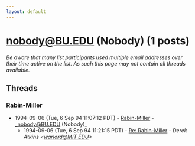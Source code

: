 ```yaml
---
layout: default
---
```


# nobody@BU.EDU (Nobody) (1 posts)

_Be aware that many list participants used multiple email addresses over their time active on the list. As such this page may not contain all threads available._

## Threads

### Rabin-Miller
+ 1994-09-06 (Tue, 6 Sep 94 11:07:12 PDT) - [Rabin-Miller](/archive/1994/09/3fa2158ea7fcc5a47991fc0d86ea2f6d67f4bd86c12dfd7e8b716db79c1dbb88) - _nobody@BU.EDU (Nobody)_
  + 1994-09-06 (Tue, 6 Sep 94 11:21:15 PDT) - [Re: Rabin-Miller](/archive/1994/09/7d4f4e3d566cba7756f7cec59d25c4e8d03c2a3af2c3c3f30454c4356b4e887c) - _Derek Atkins \<warlord@MIT.EDU\>_

